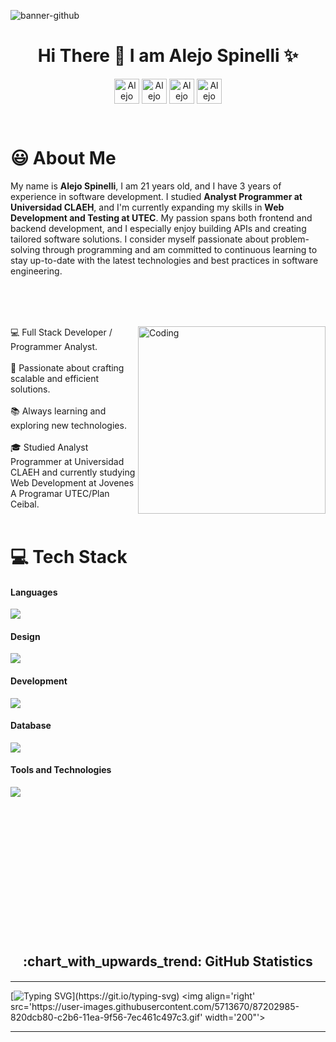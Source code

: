 ![banner-github](https://github.com/user-attachments/assets/95cbbabb-0954-40de-b902-c0597f4074e1)
<h1 align="center">Hi There 👋  I am Alejo Spinelli ✨ </h1> 
<div align="center">



<a href="https://www.linkedin.com/in/alejo-spinelli/" target="blank"><img align="center" src="https://img.shields.io/badge/LinkedIn-0077B5?style=for-the-badge&logo=linkedin&logoColor=white" alt="Alejo Linkedin" style="height: 40px;"/></a>
<a href="https://alespidev.netlify.app/" target="blank"><img align="center" src="https://img.shields.io/badge/website-000000?style=for-the-badge&logo=About.me&logoColor=white" alt="Alejo WebSite" style="height: 40px;"/></a>
<a href="https://www.instagram.com/alespinelli2?utm_source=ig_web_button_share_sheet&igsh=ZDNlZDc0MzIxNw==" target="blank"><img align="center" src="https://img.shields.io/badge/Instagram-E4405F?style=for-the-badge&logo=instagram&logoColor=white" alt="Alejo Spinelli  Instagram" style="height: 40px;" /></a>
<a href="mailto:alejospinelli2@gmail.com" target="blank"><img align="center" src="https://img.shields.io/badge/Gmail-D14836?style=for-the-badge&logo=gmail&logoColor=white" alt="Alejo Spinelli Gmail" style="height: 40px;" /></a>
  </div>
<br>




 # 😃 About Me 


  

My name is **Alejo Spinelli**, I am 21 years old, and I have 3 years of experience in software development. I studied **Analyst Programmer at Universidad CLAEH**, and I'm currently expanding my skills in **Web Development and Testing at UTEC**. My passion spans both frontend and backend development, and I especially enjoy building APIs and creating tailored software solutions. I consider myself passionate about problem-solving through programming and am committed to continuous learning to stay up-to-date with the latest technologies and best practices in software engineering.<br>

<div style="margin-top: 80px;">
  <img align="right" alt="Coding" width="300" src="https://i.pinimg.com/originals/81/17/8b/81178b47a8598f0c81c4799f2cdd4057.gif">
</div>

<div align="left">
💻 Full Stack Developer / Programmer Analyst.<br><br>
🚀 Passionate about crafting scalable and efficient solutions.<br><br>
📚 Always learning and exploring new technologies.<br><br>
🎓 Studied Analyst Programmer at Universidad CLAEH and currently studying Web Development at Jovenes A Programar UTEC/Plan Ceibal.<br><br>
</div>

# 💻 Tech Stack

#### Languages
<p align="left">
  
  <a href="https://skillicons.dev">
    <img src="https://skillicons.dev/icons?i=js,ts,java,py,cs,dart&perline=12" />
  </a>
</p>



#### Design
<p align="left">
  
  <a href="https://skillicons.dev">
    <img src="https://skillicons.dev/icons?i=html,css,bootstrap,tailwind,materialui,wordpress,&perline=12" />
  </a>
</p>



#### Development
<p align="left">
  
  <a href="https://skillicons.dev">
    <img src="https://skillicons.dev/icons?i=react,nextjs,vite,vue,nodejs,nestjs,astro,spring,fastapi,flutter,dotnet&perline=12" />
  </a>
</p>

#### Database
<p align="left">
  
  <a href="https://skillicons.dev">
    <img src="https://skillicons.dev/icons?i=postgres,mysql,sqlite,graphql,firebase&perline=12" />
  </a>
</p>

#### Tools and Technologies
<p align="left">
  
  <a href="https://skillicons.dev">
    <img src="https://skillicons.dev/icons?i=git,github,vscode,visualstudio,idea,docker,postman,vercel,netlify,figma,stackoverflow,webpack,sequelize&perline=13" />
  </a>
</p>


<br><br>


  </div>



<br><br>
<br>
<br><br><br>
<br><br>

<br>
<div align="center">
  <br>
<h2 style="margin: 5px 10px;">:chart_with_upwards_trend: GitHub Statistics</h2> 
<div style="display: flex; align-items: center; justify-content: center;">



</div>
</div>

<div align="center">



</div>


---

  <p>
    
[![Typing SVG](https://readme-typing-svg.herokuapp.com?font=Ubuntu&color=%230EAA20&vCenter=true&lines=Thanks+for+visiting!+You're+welcome!)](https://git.io/typing-svg)
<img align='right' src='https://user-images.githubusercontent.com/5713670/87202985-820dcb80-c2b6-11ea-9f56-7ec461c497c3.gif' width='200"'>
  </p>

------
